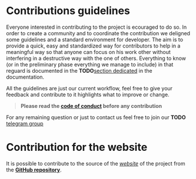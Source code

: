# Contributions guidelines

Everyone interested in contributing to the project is ecouraged to do so.
In order to create a community and to coordinate the contribution we deligned some guidelines 
and a standard environment for developer.
The aim is to provide a quick, easy and standardized way for contributors to help in a meaningful way 
so that anyone can focus on his work other without interfering in a destructive way with the one of others. 
Everything to know (or in the preliminary phase everything we manage to include) in that reguard is documented in the **TODO**[section dedicated]() in the documentation.

All the guidelines are just our current workflow, feel free to give your feedback and contribute to it highlights what to improve or change.

> **Please read the [code of conduct](CODE_OF_CONDUCT.md) before any contribution**

For any remaining question or just to contact us feel free to join our **TODO** [telegram group]()

# Contribution for the website

It is possible to contribute to the source of the [*website*](https://www.freeports.org) of the project from the [**GitHub repository**](https://github.com/GVoreste/analysis_finance_reports_website).